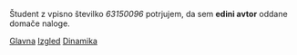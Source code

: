 Študent z vpisno številko _63150096_ potrjujem, da sem __edini avtor__ oddane domače naloge.

[Glavna](https://rawgit.com/domengasperlin/stroboskop/master/stroboskop.html)
[Izgled](https://rawgit.com/domengasperlin/stroboskop/izgled/stroboskop.html)
[Dinamika](https://rawgit.com/domengasperlin/stroboskop/dinamika/stroboskop.html)